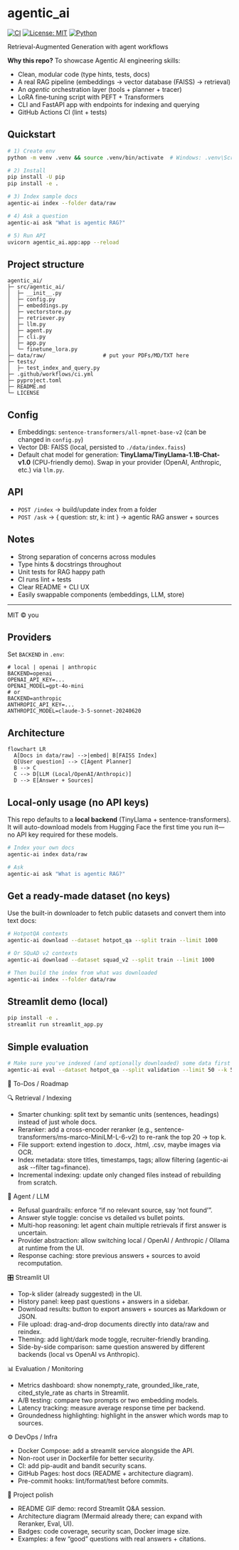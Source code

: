 # agentic_ai

[![CI](https://img.shields.io/github/actions/workflow/status/yourname/agentic-ai-lora/ci.yml?branch=main)]() [![License: MIT](https://img.shields.io/badge/License-MIT-yellow.svg)]() [![Python](https://img.shields.io/badge/python-3.9%2B-blue)]()



Retrieval-Augmented Generation with agent workflows

**Why this repo?** To showcase Agentic AI engineering skills:
- Clean, modular code (type hints, tests, docs)
- A real RAG pipeline (embeddings → vector database (FAISS) → retrieval)
- An *agentic* orchestration layer (tools + planner + tracer)
- LoRA fine‑tuning script with PEFT + Transformers
- CLI and FastAPI app with endpoints for indexing and querying
- GitHub Actions CI (lint + tests)

## Quickstart

```bash
# 1) Create env
python -m venv .venv && source .venv/bin/activate  # Windows: .venv\Scripts\activate

# 2) Install
pip install -U pip
pip install -e .

# 3) Index sample docs
agentic-ai index --folder data/raw

# 4) Ask a question
agentic-ai ask "What is agentic RAG?"

# 5) Run API
uvicorn agentic_ai.app:app --reload
```

## Project structure
```
agentic_ai/
├─ src/agentic_ai/
│  ├─ __init__.py
│  ├─ config.py
│  ├─ embeddings.py
│  ├─ vectorstore.py
│  ├─ retriever.py
│  ├─ llm.py
│  ├─ agent.py
│  ├─ cli.py
│  ├─ app.py
│  └─ finetune_lora.py
├─ data/raw/                  # put your PDFs/MD/TXT here
├─ tests/
│  ├─ test_index_and_query.py
├─ .github/workflows/ci.yml
├─ pyproject.toml
├─ README.md
└─ LICENSE
```

## Config
- Embeddings: `sentence-transformers/all-mpnet-base-v2` (can be changed in `config.py`)
- Vector DB: FAISS (local, persisted to `./data/index.faiss`)
- Default chat model for generation: **TinyLlama/TinyLlama-1.1B-Chat-v1.0** (CPU-friendly demo). Swap in your provider (OpenAI, Anthropic, etc.) via `llm.py`.

## API
- `POST /index` → build/update index from a folder
- `POST /ask` → { question: str, k: int } → agentic RAG answer + sources

## Notes
- Strong separation of concerns across modules
- Type hints & docstrings throughout
- Unit tests for RAG happy path
- CI runs lint + tests
- Clear README + CLI UX
- Easily swappable components (embeddings, LLM, store)

---

MIT © you


## Providers
Set `BACKEND` in `.env`:

```env
# local | openai | anthropic
BACKEND=openai
OPENAI_API_KEY=...
OPENAI_MODEL=gpt-4o-mini
# or
BACKEND=anthropic
ANTHROPIC_API_KEY=...
ANTHROPIC_MODEL=claude-3-5-sonnet-20240620
```

## Architecture
```mermaid
flowchart LR
  A[Docs in data/raw] -->|embed| B[FAISS Index]
  Q[User question] --> C[Agent Planner]
  B --> C
  C --> D[LLM (Local/OpenAI/Anthropic)]
  D --> E[Answer + Sources]
```


## Local-only usage (no API keys)
This repo defaults to a **local backend** (TinyLlama + sentence-transformers). It will auto-download models from Hugging Face the first time you run it—no API key required for these models.

```bash
# Index your own docs
agentic-ai index data/raw

# Ask
agentic-ai ask "What is agentic RAG?"
```

## Get a ready-made dataset (no keys)
Use the built-in downloader to fetch public datasets and convert them into text docs:
```bash
# HotpotQA contexts
agentic-ai download --dataset hotpot_qa --split train --limit 1000

# Or SQuAD v2 contexts
agentic-ai download --dataset squad_v2 --split train --limit 1000

# Then build the index from what was downloaded
agentic-ai index --folder data/raw
```


## Streamlit demo (local)
```bash
pip install -e .
streamlit run streamlit_app.py
```

## Simple evaluation
```bash
# Make sure you've indexed (and optionally downloaded) some data first
agentic-ai eval --dataset hotpot_qa --split validation --limit 50 --k 5
```


📝 To-Dos / Roadmap

🔍 Retrieval / Indexing
- Smarter chunking: split text by semantic units (sentences, headings) instead of just whole docs.
- Reranker: add a cross-encoder reranker (e.g., sentence-transformers/ms-marco-MiniLM-L-6-v2) to re-rank the top 20 → top k.
- File support: extend ingestion to .docx, .html, .csv, maybe images via OCR.
- Index metadata: store titles, timestamps, tags; allow filtering (agentic-ai ask --filter tag=finance).
- Incremental indexing: update only changed files instead of rebuilding from scratch.

🧠 Agent / LLM
- Refusal guardrails: enforce “if no relevant source, say ‘not found’”.
- Answer style toggle: concise vs detailed vs bullet points.
- Multi-hop reasoning: let agent chain multiple retrievals if first answer is uncertain.
- Provider abstraction: allow switching local / OpenAI / Anthropic / Ollama at runtime from the UI.
- Response caching: store previous answers + sources to avoid recomputation.

🎛️ Streamlit UI
- Top-k slider (already suggested) in the UI.
- History panel: keep past questions + answers in a sidebar.
- Download results: button to export answers + sources as Markdown or JSON.
- File upload: drag-and-drop documents directly into data/raw and reindex.
- Theming: add light/dark mode toggle, recruiter-friendly branding.
- Side-by-side comparison: same question answered by different backends (local vs OpenAI vs Anthropic).

📊 Evaluation / Monitoring
- Metrics dashboard: show nonempty_rate, grounded_like_rate, cited_style_rate as charts in Streamlit.
- A/B testing: compare two prompts or two embedding models.
- Latency tracking: measure average response time per backend.
- Groundedness highlighting: highlight in the answer which words map to sources.

⚙️ DevOps / Infra
- Docker Compose: add a streamlit service alongside the API.
- Non-root user in Dockerfile for better security.
- CI: add pip-audit and bandit security scans.
- GitHub Pages: host docs (README + architecture diagram).
- Pre-commit hooks: lint/format/test before commits.

📂 Project polish
- README GIF demo: record Streamlit Q&A session.
- Architecture diagram (Mermaid already there; can expand with Reranker, Eval, UI).
- Badges: code coverage, security scan, Docker image size.
- Examples: a few “good” questions with real answers + citations.